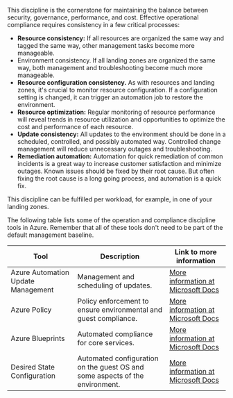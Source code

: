 This discipline is the cornerstone for maintaining the balance between security, governance, performance, and cost. Effective operational compliance requires consistency in a few critical processes:

- **Resource consistency:** If all resources are organized the same way and tagged the same way, other management tasks become more manageable.
- Environment consistency. If all landing zones are organized the same way, both management and troubleshooting become much more manageable.
- **Resource configuration consistency.** As with resources and landing zones, it's crucial to monitor resource configuration. If a configuration setting is changed, it can trigger an automation job to restore the environment.
- **Resource optimization:** Regular monitoring of resource performance will reveal trends in resource utilization and opportunities to optimize the cost and performance of each resource.
- **Update consistency:** All updates to the environment should be done in a scheduled, controlled, and possibly automated way. Controlled change management will reduce unnecessary outages and troubleshooting.
- **Remediation automation:** Automation for quick remediation of common incidents is a great way to increase customer satisfaction and minimize outages. Known issues should be fixed by their root cause. But often fixing the root cause is a long going process, and automation is a quick fix.

This discipline can be fulfilled per workload, for example, in one of your landing zones.

The following table lists some of the operation and compliance discipline tools in Azure. Remember that all of these tools don't need to be part of the default management baseline.

| Tool | Description | Link to more information |
| -----|-------------|--------------------------|
| Azure Automation Update Management | Management and scheduling of updates. | [More information at Microsoft Docs](/azure/automation/update-management/overview) |
| Azure Policy | Policy enforcement to ensure environmental and guest compliance. |  [More information at Microsoft Docs](/azure/governance/policy/overview) |
| Azure Blueprints | Automated compliance for core services. |  [More information at Microsoft Docs](/azure/governance/blueprints/overview) |
| Desired State Configuration| Automated configuration on the guest OS and some aspects of the environment. | [More information at Microsoft Docs](/azure/automation/automation-dsc-overview) |
